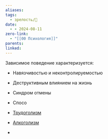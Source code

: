 ```yaml
---
aliases: 
tags:
  - зрелость/🌱
date:
  - - 2024-08-11
zero-link:
  - "[[00 Психология]]"
parents: 
linked:
---
```

Зависимое поведение характеризуется:
- Навязчивостью и неконтролируемостью
- Деструктивным влиянием на жизнь
- Синдром отмены
- Спосо

- [Трудоголизм](Трудоголизм.md)
- [Алкоголизм](Алкоголизм.md)
- 